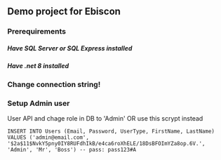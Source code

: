 
## Demo project for Ebiscon

### Prerequirements

##### Have SQL Server or SQL Express installed
##### Have .net 8 installed

### Change connection string!

### Setup Admin user

User API and chage role in DB to 'Admin' OR use this scrypt instead

`INSERT INTO Users (Email, Password, UserType, FirstName, LastName)
  VALUES ('admin@email.com', '$2a$11$NvkY5pny0IY8RUFdhIkB/e4ca6roXhELE/18DsBFOImYZa8op.6V.', 'Admin', 'Mr', 'Boss')
  -- pass: pass123#A`

